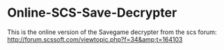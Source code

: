 # Online-SCS-Save-Decrypter
This is the online version of the Savegame decrypter from the scs forum: http://forum.scssoft.com/viewtopic.php?f=34&amp;t=164103
